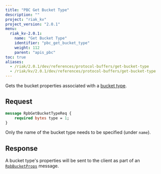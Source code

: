 ```yaml
---
title: "PBC Get Bucket Type"
description: ""
project: "riak_kv"
project_version: "2.0.1"
menu:
  riak_kv-2.0.1:
    name: "Get Bucket Type"
    identifier: "pbc_get_bucket_type"
    weight: 112
    parent: "apis_pbc"
toc: true
aliases:
  - /riak/2.0.1/dev/references/protocol-buffers/get-bucket-type
  - /riak/kv/2.0.1/dev/references/protocol-buffers/get-bucket-type
---
```


Gets the bucket properties associated with a [bucket type](/riak/kv/2.0.1/using/cluster-operations/bucket-types).

## Request

```protobuf
message RpbGetBucketTypeReq {
    required bytes type = 1;
}
```

Only the name of the bucket type needs to be specified (under `name`).

## Response

A bucket type's properties will be sent to the client as part of an
[`RpbBucketProps`](/riak/kv/2.0.1/developing/api/protocol-buffers/get-bucket-props) message.
